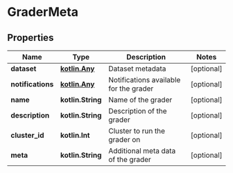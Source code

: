 
# GraderMeta

## Properties
Name | Type | Description | Notes
------------ | ------------- | ------------- | -------------
**dataset** | [**kotlin.Any**](kotlin.Any.md) | Dataset metadata |  [optional]
**notifications** | [**kotlin.Any**](kotlin.Any.md) | Notifications available for the grader |  [optional]
**name** | **kotlin.String** | Name of the grader |  [optional]
**description** | **kotlin.String** | Description of the grader |  [optional]
**cluster_id** | **kotlin.Int** | Cluster to run the grader on |  [optional]
**meta** | **kotlin.String** | Additional meta data of the grader |  [optional]



